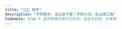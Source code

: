 ```yaml
---
title: "👨🏻‍💻 技术"
description: "不积跬步，无以至千里；不积小流，无以成江海"
hidemeta: true # 是否隐藏文章的元信息，如发布日期、作者等
---
```


